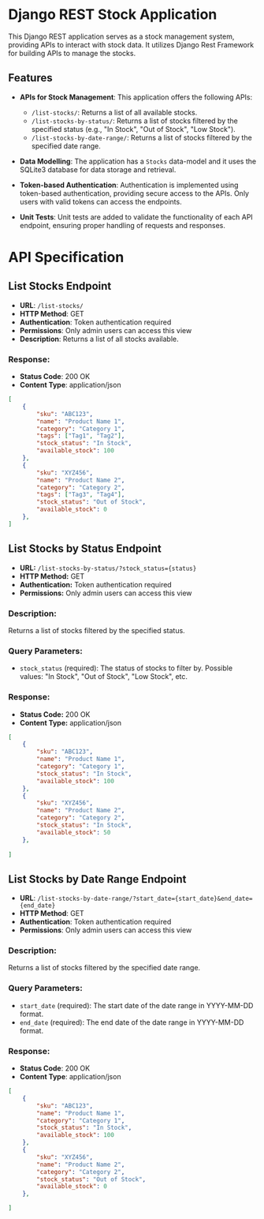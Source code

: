 # Django REST Stock Application

This Django REST application serves as a stock management system, providing APIs to interact with stock data. It utilizes Django Rest Framework for building APIs to manage the stocks.

## Features

- **APIs for Stock Management**: This application offers the following APIs:
  - `/list-stocks/`: Returns a list of all available stocks.
  - `/list-stocks-by-status/`: Returns a list of stocks filtered by the specified status (e.g., "In Stock", "Out of Stock", "Low Stock").
  - `/list-stocks-by-date-range/`: Returns a list of stocks filtered by the specified date range.

- **Data Modelling**: The application has a `Stocks` data-model and it uses the SQLite3 database for data storage and retrieval.

- **Token-based Authentication**: Authentication is implemented using token-based authentication, providing secure access to the APIs. Only users with valid tokens can access the endpoints.

- **Unit Tests**: Unit tests are added to validate the functionality of each API endpoint, ensuring proper handling of requests and responses.

# API Specification

## List Stocks Endpoint

- **URL**: `/list-stocks/`
- **HTTP Method**: GET
- **Authentication**: Token authentication required
- **Permissions**: Only admin users can access this view
- **Description**: Returns a list of all stocks available.

### Response:
- **Status Code**: 200 OK
- **Content Type**: application/json

```json
[
    {
        "sku": "ABC123",
        "name": "Product Name 1",
        "category": "Category 1",
        "tags": ["Tag1", "Tag2"],
        "stock_status": "In Stock",
        "available_stock": 100
    },
    {
        "sku": "XYZ456",
        "name": "Product Name 2",
        "category": "Category 2",
        "tags": ["Tag3", "Tag4"],
        "stock_status": "Out of Stock",
        "available_stock": 0
    },
]
```

## List Stocks by Status Endpoint

- **URL:** `/list-stocks-by-status/?stock_status={status}`
- **HTTP Method:** GET
- **Authentication:** Token authentication required
- **Permissions:** Only admin users can access this view

### Description:
Returns a list of stocks filtered by the specified status.

### Query Parameters:
- `stock_status` (required): The status of stocks to filter by. Possible values: "In Stock", "Out of Stock", "Low Stock", etc.

### Response:
- **Status Code:** 200 OK
- **Content Type:** application/json

```json
[
    {
        "sku": "ABC123",
        "name": "Product Name 1",
        "category": "Category 1",
        "stock_status": "In Stock",
        "available_stock": 100
    },
    {
        "sku": "XYZ456",
        "name": "Product Name 2",
        "category": "Category 2",
        "stock_status": "In Stock",
        "available_stock": 50
    },
    
]
```

## List Stocks by Date Range Endpoint

- **URL**: `/list-stocks-by-date-range/?start_date={start_date}&end_date={end_date}`
- **HTTP Method**: GET
- **Authentication**: Token authentication required
- **Permissions**: Only admin users can access this view

### Description:
Returns a list of stocks filtered by the specified date range.

### Query Parameters:
- `start_date` (required): The start date of the date range in YYYY-MM-DD format.
- `end_date` (required): The end date of the date range in YYYY-MM-DD format.

### Response:
- **Status Code**: 200 OK
- **Content Type**: application/json

```json
[
    {
        "sku": "ABC123",
        "name": "Product Name 1",
        "category": "Category 1",
        "stock_status": "In Stock",
        "available_stock": 100
    },
    {
        "sku": "XYZ456",
        "name": "Product Name 2",
        "category": "Category 2",
        "stock_status": "Out of Stock",
        "available_stock": 0
    },

]